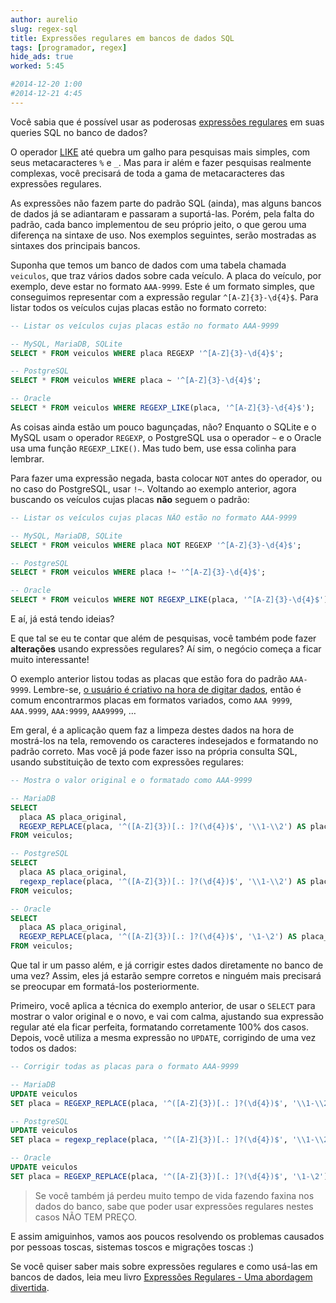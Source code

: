 ```yaml
---
author: aurelio
slug: regex-sql
title: Expressões regulares em bancos de dados SQL
tags: [programador, regex]
hide_ads: true
worked: 5:45

#2014-12-20 1:00
#2014-12-21 4:45
---
```


Você sabia que é possível usar as poderosas [expressões regulares](http://aurelio.net/regex/) em suas queries SQL no banco de dados?

O operador [LIKE][] até quebra um galho para pesquisas mais simples, com seus metacaracteres `%` e `_`. Mas para ir além e fazer pesquisas realmente complexas, você precisará de toda a gama de metacaracteres das expressões regulares.

[LIKE]: http://en.wikipedia.org/wiki/Where_(SQL)#LIKE

As expressões não fazem parte do padrão SQL (ainda), mas alguns bancos de dados já se adiantaram e passaram a suportá-las. Porém, pela falta do padrão, cada banco implementou de seu próprio jeito, o que gerou uma diferença na sintaxe de uso. Nos exemplos seguintes, serão mostradas as sintaxes dos principais bancos.

Suponha que temos um banco de dados com uma tabela chamada `veiculos`, que traz vários dados sobre cada veículo. A placa do veículo, por exemplo, deve estar no formato `AAA-9999`. Este é um formato simples, que conseguimos representar com a expressão regular `^[A-Z]{3}-\d{4}$`. Para listar todos os veículos cujas placas estão no formato correto:

```sql
-- Listar os veículos cujas placas estão no formato AAA-9999

-- MySQL, MariaDB, SQLite
SELECT * FROM veiculos WHERE placa REGEXP '^[A-Z]{3}-\d{4}$';

-- PostgreSQL
SELECT * FROM veiculos WHERE placa ~ '^[A-Z]{3}-\d{4}$';

-- Oracle
SELECT * FROM veiculos WHERE REGEXP_LIKE(placa, '^[A-Z]{3}-\d{4}$');
```

As coisas ainda estão um pouco bagunçadas, não? Enquanto o SQLite e o MySQL usam o operador `REGEXP`, o PostgreSQL usa o operador `~` e o Oracle usa uma função `REGEXP_LIKE()`. Mas tudo bem, use essa colinha para lembrar.

Para fazer uma expressão negada, basta colocar `NOT` antes do operador, ou no caso do PostgreSQL, usar `!~`. Voltando ao exemplo anterior, agora buscando os veículos cujas placas **não** seguem o padrão:

```sql
-- Listar os veículos cujas placas NÃO estão no formato AAA-9999

-- MySQL, MariaDB, SQLite
SELECT * FROM veiculos WHERE placa NOT REGEXP '^[A-Z]{3}-\d{4}$';

-- PostgreSQL
SELECT * FROM veiculos WHERE placa !~ '^[A-Z]{3}-\d{4}$';

-- Oracle
SELECT * FROM veiculos WHERE NOT REGEXP_LIKE(placa, '^[A-Z]{3}-\d{4}$');
```

E aí, já está tendo ideias?

E que tal se eu te contar que além de pesquisas, você também pode fazer **alterações** usando expressões regulares? Aí sim, o negócio começa a ficar muito interessante!

O exemplo anterior listou todas as placas que estão fora do padrão `AAA-9999`. Lembre-se, [o usuário é criativo na hora de digitar dados](http://aurelio.net/blog/2014/11/22/campo-sem-validacao/), então é comum encontrarmos placas em formatos variados, como `AAA 9999`, `AAA.9999`, `AAA:9999`, `AAA9999`, …

Em geral, é a aplicação quem faz a limpeza destes dados na hora de mostrá-los na tela, removendo os caracteres indesejados e formatando no padrão correto. Mas você já pode fazer isso na própria consulta SQL, usando substituição de texto com expressões regulares:

```sql
-- Mostra o valor original e o formatado como AAA-9999

-- MariaDB
SELECT
  placa AS placa_original,
  REGEXP_REPLACE(placa, '^([A-Z]{3})[.: ]?(\d{4})$', '\\1-\\2') AS placa_ok
FROM veiculos;

-- PostgreSQL
SELECT
  placa AS placa_original,
  regexp_replace(placa, '^([A-Z]{3})[.: ]?(\d{4})$', '\\1-\\2') AS placa_ok
FROM veiculos;

-- Oracle
SELECT
  placa AS placa_original,
  REGEXP_REPLACE(placa, '^([A-Z]{3})[.: ]?(\d{4})$', '\1-\2') AS placa_ok
FROM veiculos;
```

Que tal ir um passo além, e já corrigir estes dados diretamente no banco de uma vez? Assim, eles já estarão sempre corretos e ninguém mais precisará se preocupar em formatá-los posteriormente.

Primeiro, você aplica a técnica do exemplo anterior, de usar o `SELECT` para mostrar o valor original e o novo, e vai com calma, ajustando sua expressão regular até ela ficar perfeita, formatando corretamente 100% dos casos. Depois, você utiliza a mesma expressão no `UPDATE`, corrigindo de uma vez todos os dados:

```sql
-- Corrigir todas as placas para o formato AAA-9999

-- MariaDB
UPDATE veiculos
SET placa = REGEXP_REPLACE(placa, '^([A-Z]{3})[.: ]?(\d{4})$', '\\1-\\2');

-- PostgreSQL
UPDATE veiculos
SET placa = regexp_replace(placa, '^([A-Z]{3})[.: ]?(\d{4})$', '\\1-\\2');

-- Oracle
UPDATE veiculos
SET placa = REGEXP_REPLACE(placa, '^([A-Z]{3})[.: ]?(\d{4})$', '\1-\2');
```

> Se você também já perdeu muito tempo de vida fazendo faxina nos dados do banco, sabe que poder usar expressões regulares nestes casos NÃO TEM PREÇO.

E assim amiguinhos, vamos aos poucos resolvendo os problemas causados por pessoas toscas, sistemas toscos e migrações toscas :)

Se você quiser saber mais sobre expressões regulares e como usá-las em bancos de dados, leia meu livro [Expressões Regulares - Uma abordagem divertida](http://piazinho.com.br/).
